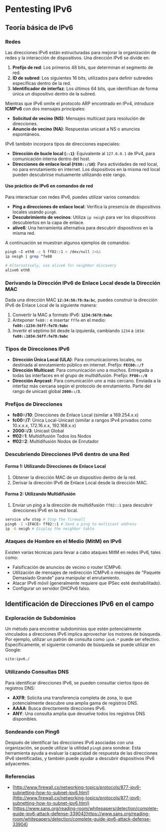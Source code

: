 # Pentesting IPv6

## Teoría básica de IPv6

### Redes

Las direcciones IPv6 están estructuradas para mejorar la organización de redes y la interacción de dispositivos. Una dirección IPv6 se divide en:

1. **Prefijo de red**: Los primeros 48 bits, que determinan el segmento de red.
2. **ID de subred**: Los siguientes 16 bits, utilizados para definir subredes específicas dentro de la red.
3. **Identificador de interfaz**: Los últimos 64 bits, que identifican de forma única un dispositivo dentro de la subred.

Mientras que IPv6 omite el protocolo ARP encontrado en IPv4, introduce **ICMPv6** con dos mensajes principales:

* **Solicitud de vecino (NS)**: Mensajes multicast para resolución de direcciones.
* **Anuncio de vecino (NA)**: Respuestas unicast a NS o anuncios espontáneos.

IPv6 también incorpora tipos de direcciones especiales:

* **Dirección de bucle local (`::1`)**: Equivalente al `127.0.0.1` de IPv4, para comunicación interna dentro del host.
* **Direcciones de enlace local (`FE80::/10`)**: Para actividades de red local, no para enrutamiento en internet. Los dispositivos en la misma red local pueden descubrirse mutuamente utilizando este rango.

#### Uso práctico de IPv6 en comandos de red

Para interactuar con redes IPv6, puedes utilizar varios comandos:

* **Ping a direcciones de enlace local**: Verifica la presencia de dispositivos locales usando `ping6`.
* **Descubrimiento de vecinos**: Utiliza `ip neigh` para ver los dispositivos descubiertos en la capa de enlace.
* **alive6**: Una herramienta alternativa para descubrir dispositivos en la misma red.

A continuación se muestran algunos ejemplos de comandos:

```bash
ping6 –I eth0 -c 5 ff02::1 > /dev/null 2>&1
ip neigh | grep ^fe80

# Alternatively, use alive6 for neighbor discovery
alive6 eth0
```

### **Derivando la Dirección IPv6 de Enlace Local desde la Dirección MAC**

Dada una dirección MAC **`12:34:56:78:9a:bc`**, puedes construir la dirección IPv6 de Enlace Local de la siguiente manera:

1. Convertir la MAC a formato IPv6: **`1234:5678:9abc`**
2. Anteponer `fe80::` e insertar `fffe` en el medio: **`fe80::1234:56ff:fe78:9abc`**
3. Invertir el séptimo bit desde la izquierda, cambiando `1234` a `1034`: **`fe80::1034:56ff:fe78:9abc`**

### **Tipos de Direcciones IPv6**

* **Dirección Única Local (ULA)**: Para comunicaciones locales, no destinada al enrutamiento público en internet. Prefijo: **`FEC00::/7`**
* **Dirección Multicast**: Para comunicación uno a muchos. Entregada a todas las interfaces en el grupo de multidifusión. Prefijo: **`FF00::/8`**
* **Dirección Anycast**: Para comunicación uno a más cercano. Enviada a la interfaz más cercana según el protocolo de enrutamiento. Parte del rango de unicast global **`2000::/3`**.

### **Prefijos de Direcciones**

* **fe80::/10**: Direcciones de Enlace Local (similar a 169.254.x.x)
* **fc00::/7**: Única Local-Unicast (similar a rangos IPv4 privados como 10.x.x.x, 172.16.x.x, 192.168.x.x)
* **2000::/3**: Unicast Global
* **ff02::1**: Multidifusión Todos los Nodos
* **ff02::2**: Multidifusión Nodos de Enrutador

### **Descubriendo Direcciones IPv6 dentro de una Red**

#### Forma 1: Utilizando Direcciones de Enlace Local

1. Obtener la dirección MAC de un dispositivo dentro de la red.
2. Derivar la dirección IPv6 de Enlace Local desde la dirección MAC.

#### Forma 2: Utilizando Multidifusión

1. Enviar un ping a la dirección de multidifusión `ff02::1` para descubrir direcciones IPv6 en la red local.

```bash
service ufw stop # Stop the firewall
ping6 -I <IFACE> ff02::1 # Send a ping to multicast address
ip -6 neigh # Display the neighbor table
```

### Ataques de Hombre en el Medio (MitM) en IPv6

Existen varias técnicas para llevar a cabo ataques MitM en redes IPv6, tales como:

* Falsificación de anuncios de vecino o router ICMPv6.
* Utilización de mensajes de redirección ICMPv6 o mensajes de "Paquete Demasiado Grande" para manipular el enrutamiento.
* Atacar IPv6 móvil (generalmente requiere que IPSec esté deshabilitado).
* Configurar un servidor DHCPv6 falso.

## Identificación de Direcciones IPv6 en el campo

### Exploración de Subdominios

Un método para encontrar subdominios que estén potencialmente vinculados a direcciones IPv6 implica aprovechar los motores de búsqueda. Por ejemplo, utilizar un patrón de consulta como `ipv6.*` puede ser efectivo. Específicamente, el siguiente comando de búsqueda se puede utilizar en Google:

```bash
site:ipv6./
```

### Utilizando Consultas DNS

Para identificar direcciones IPv6, se pueden consultar ciertos tipos de registros DNS:

* **AXFR**: Solicita una transferencia completa de zona, lo que potencialmente descubre una amplia gama de registros DNS.
* **AAAA**: Busca directamente direcciones IPv6.
* **ANY**: Una consulta amplia que devuelve todos los registros DNS disponibles.

### Sondeando con Ping6

Después de identificar las direcciones IPv6 asociadas con una organización, se puede utilizar la utilidad `ping6` para sondear. Esta herramienta ayuda a evaluar la capacidad de respuesta de las direcciones IPv6 identificadas, y también puede ayudar a descubrir dispositivos IPv6 adyacentes.

### Referencias

* [http://www.firewall.cx/networking-topics/protocols/877-ipv6-subnetting-how-to-subnet-ipv6.html](http://www.firewall.cx/networking-topics/protocols/877-ipv6-subnetting-how-to-subnet-ipv6.html)
* [https://www.sans.org/reading-room/whitepapers/detection/complete-guide-ipv6-attack-defense-33904](https://www.sans.org/reading-room/whitepapers/detection/complete-guide-ipv6-attack-defense-33904)
